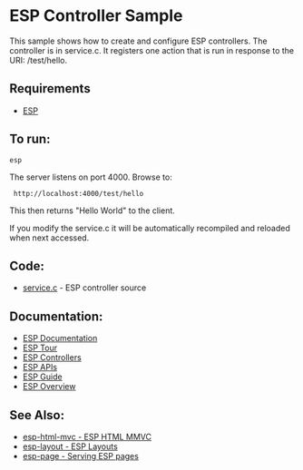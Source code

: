 ESP Controller Sample
===

This sample shows how to create and configure ESP controllers. The controller is in 
service.c. It registers one action that is run in response to the URI: /test/hello.

Requirements
---
* [ESP](http://embedthis.com/downloads/esp/download.esp)

To run:
---
    esp

The server listens on port 4000. Browse to: 
 
     http://localhost:4000/test/hello

This then returns "Hello World" to the client.

If you modify the service.c it will be automatically recompiled and reloaded when 
next accessed.

Code:
---
* [service.c](service.c) - ESP controller source

Documentation:
---
* [ESP Documentation](http://embedthis.com/products/sp/doc/index.html)
* [ESP Tour](http://embedthis.com/products/esp/doc/guide/esp/start/tour.html)
* [ESP Controllers](http://embedthis.com/products/esp/doc/guide/esp/users/controllers.html)
* [ESP APIs](http://embedthis.com/products/esp/doc/api/esp.html)
* [ESP Guide](http://embedthis.com/products/esp/doc/guide/esp/users/index.html)
* [ESP Overview](http://embedthis.com/products/esp/doc/guide/esp/users/using.html)

See Also:
---
* [esp-html-mvc - ESP HTML MMVC](../esp-html-mvc/README.md)
* [esp-layout - ESP Layouts](../esp-layout/README.md)
* [esp-page - Serving ESP pages](../esp-page/README.md)

